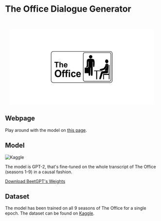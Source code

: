 # The Office Dialogue Generator

<br>

<p align="center">
<img src="./static/the-office-logo.jpg"></center>
</p>

<a id="webpage"></a>
## Webpage
Play around with the model on [this page](https://auhide-beet-gpt-app-zk1umy.streamlit.app/).

<a id="model"></a>
## Model
![Kaggle](https://img.shields.io/badge/Kaggle-035a7d?style=for-the-badge&logo=kaggle&logoColor=white)

The model is GPT-2, that's fine-tuned on the whole transcript of The Office (seasons 1-9) in a causal fashion.

[Download BeetGPT's Weights](https://drive.google.com/file/d/1--Ts8_8Z2K1zH7VS2KnLksQBEb7mFx2c/view?usp=sharing)

<a id="dataset"></a>
## Dataset
The model has been trained on all 9 seasons of The Office for a single epoch.
The dataset can be found on [Kaggle](https://www.kaggle.com/datasets/fabriziocominetti/the-office-lines/code?datasetId=1807639).